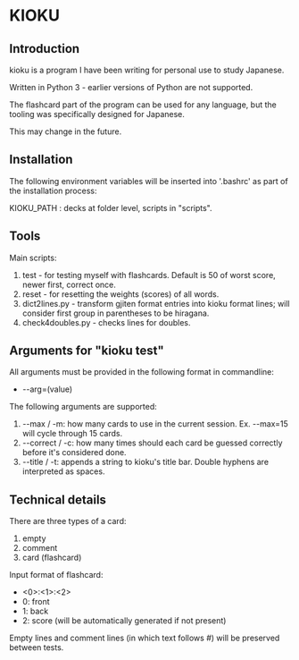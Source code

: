 # KIOKU
## Introduction
kioku is a program I have been writing for personal use to study Japanese.

Written in Python 3 - earlier versions of Python are not supported.

The flashcard part of the program can be used for any language, but the tooling
was specifically designed for Japanese.

This may change in the future.

## Installation
The following environment variables will be inserted into '.bashrc' as
part of the installation process:

KIOKU_PATH : decks at folder level, scripts in "scripts".

## Tools

Main scripts:
1. test - for testing myself with flashcards. Default is 50 of worst score, newer first, correct once.
2. reset - for resetting the weights (scores) of all words.
3. dict2lines.py - transform gjiten format entries into kioku format lines; will consider first group in parentheses to be hiragana.
4. check4doubles.py - checks lines for doubles.

## Arguments for "kioku test"
All arguments must be provided in the following format in commandline:
- --arg=(value)

The following arguments are supported:
1. --max / -m: how many cards to use in the current session. Ex. --max=15 will cycle through 15 cards.
2. --correct / -c: how many times should each card be guessed correctly before it's considered done.
3. --title / -t: appends a string to kioku's title bar. Double hyphens are interpreted as spaces.

## Technical details
There are three types of a card:
1. empty
2. comment
3. card (flashcard)

Input format of flashcard:
- <0>:<1>:<2>
- 0: front
- 1: back
- 2: score (will be automatically generated if not present)

Empty lines and comment lines (in which text follows #) will be preserved between tests.
